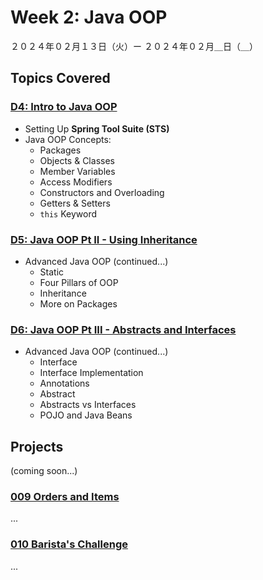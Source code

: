 # Week 2: Java OOP

２０２４年０２月１３日（火）ー ２０２４年０２月＿日（＿）

## Topics Covered

### [D4: Intro to Java OOP](Lecture-Code/D4-Intro_to_OOP/)
- Setting Up **Spring Tool Suite (STS)**
- Java OOP Concepts:
    - Packages
    - Objects & Classes
    - Member Variables
    - Access Modifiers
    - Constructors and Overloading
    - Getters & Setters
    - `this` Keyword

### [D5: Java OOP Pt II - Using Inheritance](Lecture-Code/D5-JavaOOP_Pt2_Pillars_and_Interfaces/)
- Advanced Java OOP (continued...)
    - Static
    - Four Pillars of OOP
    - Inheritance
    - More on Packages

### [D6: Java OOP Pt III - Abstracts and Interfaces](Lecture-Code/D6-JavaOOP_Pt3_Abstracts_and_Interfaces/)
- Advanced Java OOP (continued...)
    - Interface
    - Interface Implementation
    - Annotations
    - Abstract
    - Abstracts vs Interfaces
    - POJO and Java Beans

## Projects

(coming soon...)
### [009 Orders and Items](009-Orders_and_Items/)
...

### [010 Barista's Challenge](010-Baristas_Challenge/)
...

<!-- 011 BankAccount -->